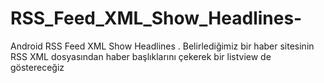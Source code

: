 # RSS_Feed_XML_Show_Headlines-
Android RSS Feed XML Show Headlines . Belirlediğimiz bir haber sitesinin RSS XML dosyasından haber başlıklarını çekerek bir listview de göstereceğiz
